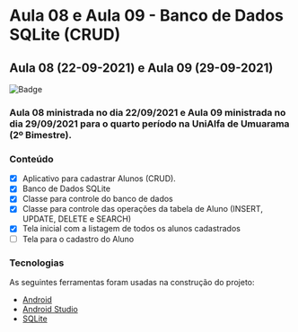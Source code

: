 # Aula 08 e Aula 09 - Banco de Dados SQLite (CRUD)

## Aula 08 (22-09-2021) e Aula 09 (29-09-2021)

![Badge](https://img.shields.io/badge/Marcos%20Dias%20Vendramini-Android-green)

### Aula 08 ministrada no dia 22/09/2021 e Aula 09 ministrada no dia 29/09/2021 para o quarto período na UniAlfa de Umuarama (2º Bimestre).

### Conteúdo

- [x] Aplicativo para cadastrar Alunos (CRUD).
- [x] Banco de Dados SQLite
- [x] Classe para controle do banco de dados
- [x] Classe para controle das operações da tabela de Aluno (INSERT, UPDATE, DELETE e SEARCH)
- [x] Tela inicial com a listagem de todos os alunos cadastrados
- [ ] Tela para o cadastro do Aluno

### Tecnologias

As seguintes ferramentas foram usadas na construção do projeto:

- [Android](https://developer.android.com/)
- [Android Studio](https://developer.android.com/studio)
- [SQLite](https://www.sqlite.org/)
